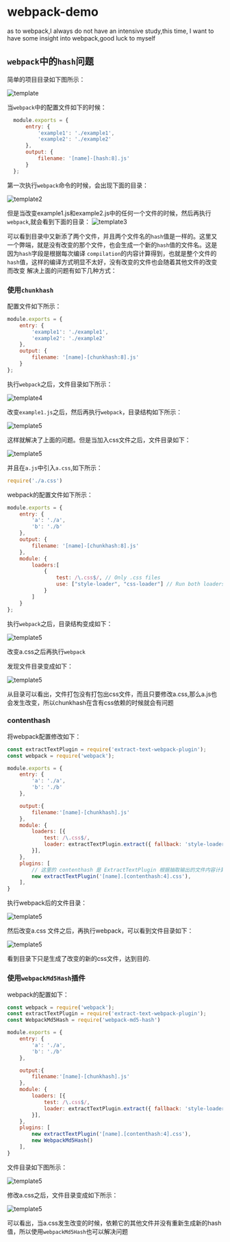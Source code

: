 # webpack-demo
as to webpack,I always do not have an intensive study,this time, I want to have some insight into webpack,good luck to myself

## `webpack`中的`hash`问题
简单的项目目录如下图所示：

![template](assets/1.png)


当`webpack`中的配置文件如下的时候：
```js
  module.exports = {
      entry: {
          'example1': './example1',
          'example2': './example2'
      },
      output: {
          filename: '[name]-[hash:8].js'
      }
  };
```
第一次执行`webpack`命令的时候，会出现下面的目录：

![template2](assets/2.png)

但是当改变example1.js和example2.js中的任何一个文件的时候，然后再执行`webpack`,就会看到下面的目录：
![template3](assets/3.png)

可以看到目录中又新添了两个文件，并且两个文件名的`hash`值是一样的。这里又一个弊端，就是没有改变的那个文件，也会生成一个新的`hash`值的文件名。这是因为`hash`字段是根据每次编译
`compilation`的内容计算得到，也就是整个文件的`hash`值，这样的编译方式明显不太好，没有改变的文件也会随着其他文件的改变而改变
解决上面的问题有如下几种方式：
### 使用`chunkhash`
配置文件如下所示：
```js
module.exports = {
    entry: {
        'example1': './example1',
        'example2': './example2'
    },
    output: {
        filename: '[name]-[chunkhash:8].js'
    }
};
```
执行`webpack`之后，文件目录如下所示：

![template4](assets/4.png)

改变`example1.js`之后，然后再执行`webpack`，目录结构如下所示：

![template5](assets/5.png)

这样就解决了上面的问题。但是当加入css文件之后，文件目录如下：

![template5](assets/6.png)

并且在`a.js`中引入`a.css`,如下所示：
```js
require('./a.css')
```

webpack的配置文件如下所示：
```js
module.exports = {
    entry: {
        'a': './a',
        'b': './b'
    },
    output: {
        filename: '[name]-[chunkhash:8].js'
    },
    module: {
        loaders:[
            {
                test: /\.css$/, // Only .css files
                use: ["style-loader", "css-loader"] // Run both loaders
            }
        ]
    }
};
```
执行`webpack`之后，目录结构变成如下：

![template5](assets/7.png)

改变a.css之后再执行`webpack`

发现文件目录变成如下：

![template5](assets/8.png)

从目录可以看出，文件打包没有打包出css文件，而且只要修改a.css,那么a.js也会发生改变，所以chunkhash在含有css依赖的时候就会有问题

### contenthash

将webpack配置修改如下：
```js
const extractTextPlugin = require('extract-text-webpack-plugin');
const webpack = require('webpack');

module.exports = {
    entry: {
        'a': './a',
        'b': './b'
    },

    output:{
        filename:'[name]-[chunkhash].js'
    },
    module: {
        loaders: [{
            test: /\.css$/,
            loader: extractTextPlugin.extract({ fallback: 'style-loader', use: 'css-loader' })
        }],
    },
    plugins: [
        // 这里的 contenthash 是 ExtractTextPlugin 根据抽取输出的文件内容计算得到
        new extractTextPlugin('[name].[contenthash:4].css'),
    ],
}
```
执行webpack后的文件目录：

![template5](assets/9.png)

然后改变a.css 文件之后，再执行webpack，可以看到文件目录如下：

![template5](assets/10.png)

看到目录下只是生成了改变的新的css文件，达到目的.

### 使用`webpackMd5Hash`插件
webpack的配置如下：
```js
const webpack = require('webpack');
const extractTextPlugin = require('extract-text-webpack-plugin');
const WebpackMd5Hash = require('webpack-md5-hash')

module.exports = {
    entry: {
        'a': './a',
        'b': './b'
    },

    output:{
        filename:'[name]-[chunkhash].js'
    },
    module: {
        loaders: [{
            test: /\.css$/,
            loader: extractTextPlugin.extract({ fallback: 'style-loader', use: 'css-loader' })
        }],
    },
    plugins: [
        new extractTextPlugin('[name].[contenthash:4].css'),
        new WebpackMd5Hash()
    ],
}
```
文件目录如下图所示：

![template5](assets/11.png)

修改a.css之后，文件目录变成如下所示：

![template5](assets/12.png)

可以看出，当a.css发生改变的时候，依赖它的其他文件并没有重新生成新的hash值，所以使用`webpackMd5Hash`也可以解决问题

